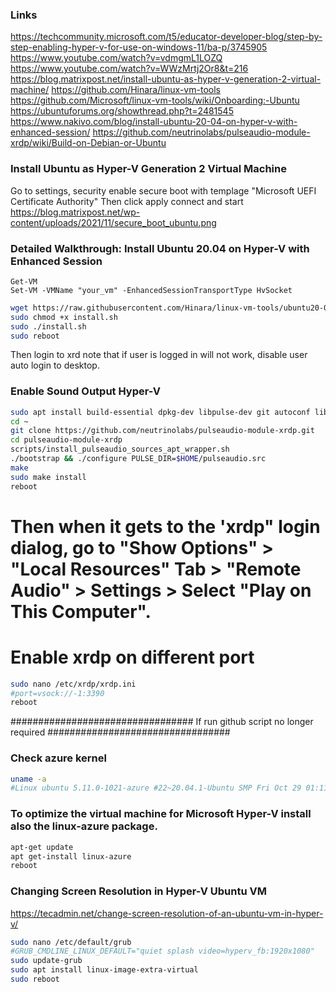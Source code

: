 ### Links
https://techcommunity.microsoft.com/t5/educator-developer-blog/step-by-step-enabling-hyper-v-for-use-on-windows-11/ba-p/3745905
https://www.youtube.com/watch?v=vdmgmL1LOZQ
https://www.youtube.com/watch?v=WWzMrtj2Or8&t=216
https://blog.matrixpost.net/install-ubuntu-as-hyper-v-generation-2-virtual-machine/
https://github.com/Hinara/linux-vm-tools
https://github.com/Microsoft/linux-vm-tools/wiki/Onboarding:-Ubuntu
https://ubuntuforums.org/showthread.php?t=2481545
https://www.nakivo.com/blog/install-ubuntu-20-04-on-hyper-v-with-enhanced-session/
https://github.com/neutrinolabs/pulseaudio-module-xrdp/wiki/Build-on-Debian-or-Ubuntu

### Install Ubuntu as Hyper-V Generation 2 Virtual Machine
Go to settings, security enable secure boot with templage "Microsoft UEFI Certificate Authority"
Then click apply connect and start
https://blog.matrixpost.net/wp-content/uploads/2021/11/secure_boot_ubuntu.png

### Detailed Walkthrough: Install Ubuntu 20.04 on Hyper-V with Enhanced Session
```PS
Get-VM
Set-VM -VMName "your_vm" -EnhancedSessionTransportType HvSocket
```

```bash
wget https://raw.githubusercontent.com/Hinara/linux-vm-tools/ubuntu20-04/ubuntu/22.04/install.sh
sudo chmod +x install.sh
sudo ./install.sh
sudo reboot
```

Then login to xrd note that if user is logged in will not work, disable user auto login to desktop.

### Enable Sound Output Hyper-V 
```bash
sudo apt install build-essential dpkg-dev libpulse-dev git autoconf libtool
cd ~
git clone https://github.com/neutrinolabs/pulseaudio-module-xrdp.git
cd pulseaudio-module-xrdp
scripts/install_pulseaudio_sources_apt_wrapper.sh
./bootstrap && ./configure PULSE_DIR=$HOME/pulseaudio.src
make
sudo make install
reboot
```

# Then when it gets to the 'xrdp" login dialog, go to "Show Options" > "Local Resources" Tab > "Remote Audio" > Settings > Select "Play on This Computer".

# Enable xrdp on different port
```bash
sudo nano /etc/xrdp/xrdp.ini
#port=vsock://-1:3390
reboot
```

################################# If run github script no longer required #################################

### Check azure kernel
```bash
uname -a
#Linux ubuntu 5.11.0-1021-azure #22~20.04.1-Ubuntu SMP Fri Oct 29 01:11:25 UTC 2021 x86_64 x86_64 x86_64 GNU/Linux
```

### To optimize the virtual machine for Microsoft Hyper-V install also the linux-azure package.
```bash
apt-get update
apt get-install linux-azure
reboot
```

### Changing Screen Resolution in Hyper-V Ubuntu VM
https://tecadmin.net/change-screen-resolution-of-an-ubuntu-vm-in-hyper-v/

```bash
sudo nano /etc/default/grub 
#GRUB_CMDLINE_LINUX_DEFAULT="quiet splash video=hyperv_fb:1920x1080"
sudo update-grub
sudo apt install linux-image-extra-virtual 
sudo reboot
```